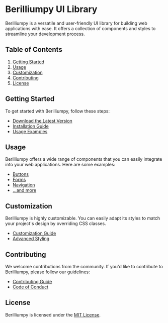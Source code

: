 # Berilliumpy UI Library

Berilliumpy is a versatile and user-friendly UI library for building web applications with ease. It offers a collection of components and styles to streamline your development process.

## Table of Contents

1. [Getting Started](#getting-started)
2. [Usage](#usage)
3. [Customization](#customization)
4. [Contributing](#contributing)
5. [License](#license)

## Getting Started

To get started with Berilliumpy, follow these steps:

- [Download the Latest Version](#)
- [Installation Guide](#)
- [Usage Examples](#)

## Usage

Berilliumpy offers a wide range of components that you can easily integrate into your web applications. Here are some examples:

- [Buttons](#)
- [Forms](#)
- [Navigation](#)
- [...and more](#)

## Customization

Berilliumpy is highly customizable. You can easily adapt its styles to match your project's design by overriding CSS classes.

- [Customization Guide](#)
- [Advanced Styling](#)

## Contributing

We welcome contributions from the community. If you'd like to contribute to Berilliumpy, please follow our guidelines:

- [Contributing Guide](#)
- [Code of Conduct](#)

## License

Berilliumpy is licensed under the [MIT License](#).
